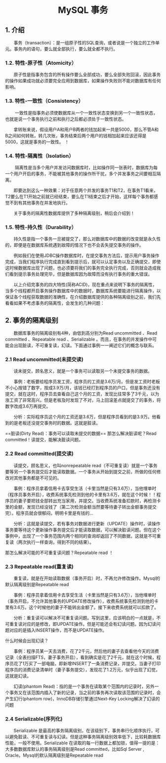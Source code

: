 <center><h1>MySQL 事务</h1></center>

## 1. 介绍
&#160; &#160; &#160; &#160;事务（transaction）：是一组原子性的SQL查询，或者说是一个独立的工作单元。事务内的语句，要么就全部执行，要么就全都不执行。


### 1.2. 特性-原子性（Atomicity）
&#160; &#160; &#160; &#160;原子性是指事务包含的所有操作要么全部成功，要么全部失败回滚，因此事务的操作如果成功就必须要完全应用到数据库，如果操作失败则不能对数据库有任何影响。

### 1.3. 特性-一致性（Consistency）
&#160; &#160; &#160; &#160;
一致性是指事务必须使数据库从一个一致性状态变换到另一个一致性状态，也就是说一个事务执行之前和执行之后都必须处于一致性状态。

&#160; &#160; &#160; &#160;拿转账来说，假设用户A和用户B两者的钱加起来一共是5000，那么不管A和B之间如何转账，转几次账，事务结束后两个用户的钱相加起来应该还得是5000，这就是事务的一致性。
！
### 1.4. 特性-隔离性（Isolation）
&#160; &#160; &#160; &#160;
隔离性是当多个用户并发访问数据库时，比如操作同一张表时，数据库为每一个用户开启的事务，不能被其他事务的操作所干扰，多个并发事务之间要相互隔离。

&#160; &#160; &#160; &#160;即要达到这么一种效果：对于任意两个并发的事务T1和T2，在事务T1看来，T2要么在T1开始之前就已经结束，要么在T1结束之后才开始，这样每个事务都感觉不到有其他事务在并发地执行。

&#160; &#160; &#160; &#160;关于事务的隔离性数据库提供了多种隔离级别，稍后会介绍到！
### 1.5. 特性-持久性（Durability）
&#160; &#160; &#160; &#160;持久性是指一个事务一旦被提交了，那么对数据库中的数据的改变就是永久性的，即便是在数据库系统遇到故障的情况下也不会丢失提交事务的操作。

&#160; &#160; &#160; &#160;例如我们在使用JDBC操作数据库时，在提交事务方法后，提示用户事务操作完成，当我们程序执行完成直到看到提示后，就可以认定事务以及正确提交，即使这时候数据库出现了问题，也必须要将我们的事务完全执行完成，否则就会造成我们看到提示事务处理完毕，但是数据库因为故障而没有执行事务的重大错误。

&#160; &#160; &#160; &#160;以上介绍完事务的四大特性(简称ACID)，现在重点来说明下事务的隔离性，当多个线程都开启事务操作数据库中的数据时，数据库系统要能进行隔离操作，以保证各个线程获取数据的准确性，在介绍数据库提供的各种隔离级别之前，我们先看看如果不考虑事务的隔离性，会发生的几种问题：

## 2. 事务的隔离级别
&#160; &#160; &#160; &#160;数据库事务的隔离级别有4种，由低到高分别为Read uncommitted 、Read committed 、Repeatable read 、Serializable 。而且，在事务的并发操作中可能会出现脏读，不可重复读，幻读。下面通过事例一一阐述它们的概念与联系。

### 2.1 Read uncommitted(未提交读)
&#160; &#160; &#160; &#160;读未提交，顾名思义，就是一个事务可以读取另一个未提交事务的数据。

&#160; &#160; &#160; &#160;事例：老板要给程序员发工资，程序员的工资是3.6万/月。但是发工资时老板不小心按错了数字，按成3.9万/月，该钱已经打到程序员的户口，但是事务还没有提交，就在这时，程序员去查看自己这个月的工资，发现比往常多了3千元，以为涨工资了非常高兴。但是老板及时发现了不对，马上回滚差点就提交了的事务，将数字改成3.6万再提交。

&#160; &#160; &#160; &#160;分析：实际程序员这个月的工资还是3.6万，但是程序员看到的是3.9万。他看到的是老板还没提交事务时的数据。这就是脏读。

==脏读(Dirty Read)：事务可以读取未提交的数据==
那怎么解决脏读呢？Read committed！读提交，能解决脏读问题。

### 2.2 Read committed(提交读)
&#160; &#160; &#160; &#160;读提交，顾名思义，也叫nonrepeatable 
read（不可重复读）就是一个事务要等另一个事务提交后才能读取数据。一个事务从开始到提交之前，所做的任何修改对其他事务都是不可见的。

&#160; &#160; &#160; &#160;事例：程序员拿着信用卡去享受生活（卡里当然是只有3.6万），当他埋单时（程序员事务开启），收费系统事先检测到他的卡里有3.6万，就在这个时候！！程序员的妻子要把钱全部转出充当家用，并提交。当收费系统准备扣款时，再检测卡里的金额，发现已经没钱了（第二次检测金额当然要等待妻子转出金额事务提交完）。程序员就会很郁闷，明明卡里是有钱的…

&#160; &#160; &#160; &#160;分析：这就是读提交，若有事务对数据进行更新（UPDATE）操作时，读操作事务要等待这个更新操作事务提交后才能读取数据，可以解决脏读问题。但在这个事例中，出现了一个事务范围内两个相同的查询却返回了不同数据，这就是不可重复读（两次执行一样查询，得到不同的结果）。

那怎么解决可能的不可重复读问题？Repeatable read ！

### 2.3 Repeatable read(重复读)

&#160; &#160; &#160; &#160;重复读，就是在开始读取数据（事务开启）时，不再允许修改操作。Mysql的默认隔离级别是Repeatable read

&#160; &#160; &#160; &#160;事例：程序员拿着信用卡去享受生活（卡里当然是只有3.6万），当他埋单时（事务开启，不允许其他事务的UPDATE修改操作），收费系统事先检测到他的卡里有3.6万。这个时候他的妻子不能转出金额了。接下来收费系统就可以扣款了。

&#160; &#160; &#160; &#160;分析：重复读可以解决不可重复读问题。写到这里，应该明白的一点就是，不可重复读对应的是修改，即UPDATE操作。但是可能还会有幻读问题。因为幻读问题对应的是插入INSERT操作，而不是UPDATE操作。

什么时候会出现幻读？

&#160; &#160; &#160; &#160;事例：程序员某一天去消费，花了2千元，然后他的妻子去查看他今天的消费记录（全表扫描FTS，妻子事务开启），看到确实是花了2千元，就在这个时候，程序员花了1万买了一部电脑，即新增INSERT了一条消费记录，并提交。当妻子打印程序员的消费记录清单时（妻子事务提交），发现花了1.2万元，似乎出现了幻觉，这就是幻读。

&#160; &#160; &#160; &#160;幻读(phantom Read)：指的是一个事务在读取某个范围内的记录时，另外一个事务又在该范围内插入了新的记录，当之前的事务再次读取该范围的记录时，会产生幻行(phantom row)，InnoDB存储引擎通过Next-Key Locking解决了幻读的问题

### 2.4 Serializable(序列化)
&#160; &#160; &#160; &#160;Serializable 是最高的事务隔离级别，在该级别下，事务串行化顺序执行，可以避免脏读、不可重复读与幻读。但是这种事务隔离级别效率低下，比较耗数据库性能，一般不使用。Serializable 在读取的每一行数据上都加锁，值得一提的是：大多数数据库默认的事务隔离级别是Read committed，比如Sql Server , Oracle。Mysql的默认隔离级别是Repeatable read
